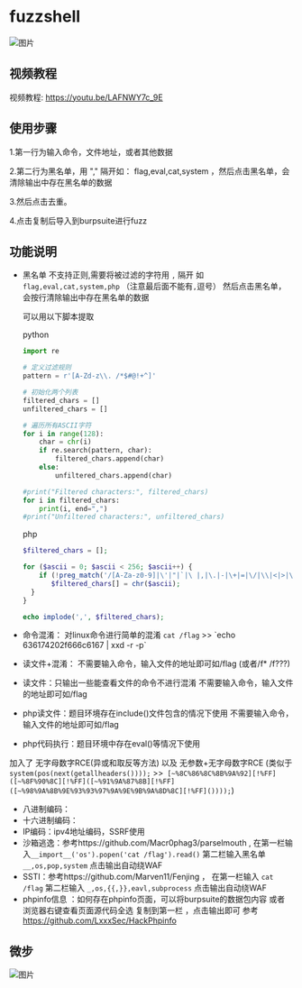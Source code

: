 # fuzzshell 


![图片](https://github.com/user-attachments/assets/2e4b0ccd-39c6-48cb-b65a-df22c5eb5650)

## 视频教程
视频教程: https://youtu.be/LAFNWY7c_9E 



## 使用步骤
1.第一行为输入命令，文件地址，或者其他数据

2.第二行为黑名单，用 "," 隔开如： flag,eval,cat,system ，然后点击黑名单，会清除输出中存在黑名单的数据

3.然后点击去重。

4.点击复制后导入到burpsuite进行fuzz



## 功能说明
- 黑名单 不支持正则,需要将被过滤的字符用 `,` 隔开 如  ` flag,eval,cat,system,php` （注意最后面不能有`,`逗号） 然后点击黑名单，会按行清除输出中存在黑名单的数据
  
  可以用以下脚本提取
  
  python
  ``` python
  import re

  # 定义过滤规则
  pattern = r'[A-Zd-z\\. /*$#@!+^]'

  # 初始化两个列表
  filtered_chars = []
  unfiltered_chars = []

  # 遍历所有ASCII字符
  for i in range(128):
      char = chr(i)
      if re.search(pattern, char):
          filtered_chars.append(char)
      else:
          unfiltered_chars.append(char)

  #print("Filtered characters:", filtered_chars)
  for i in filtered_chars:
      print(i, end=",")
  #print("Unfiltered characters:", unfiltered_chars)

  ```
  php
  ``` php
  $filtered_chars = [];

  for ($ascii = 0; $ascii < 256; $ascii++) {
      if (!preg_match('/[A-Za-z0-9]|\'|"|`|\ |,|\.|-|\+|=|\/|\\|<|>|\$|\?|\^|&|\|/is', chr($ascii))) {
         $filtered_chars[] = chr($ascii);
    }
  }

  echo implode(',', $filtered_chars);
  ```
  
- 命令混淆： 对linux命令进行简单的混淆 `cat /flag` >> &#96;echo 636174202f666c6167 | xxd -r -p&#96;
- 读文件+混淆： 不需要输入命令，输入文件的地址即可如/flag (或者/f* /f???) 
- 读文件：只输出一些能查看文件的命令不进行混淆 不需要输入命令，输入文件的地址即可如/flag
- php读文件：题目环境存在include()文件包含的情况下使用 不需要输入命令，输入文件的地址即可如/flag
- php代码执行：题目环境中存在eval()等情况下使用

加入了 无字母数字RCE(异或和取反等方法) 以及 无参数+无字母数字RCE (类似于`system(pos(next(getallheaders())));` >>` [~%8C%86%8C%8B%9A%92][!%FF]([~%8F%90%8C][!%FF]([~%91%9A%87%8B][!%FF]([~%98%9A%8B%9E%93%93%97%9A%9E%9B%9A%8D%8C][!%FF]())));`)
- 八进制编码：
- 十六进制编码：
- IP编码：ipv4地址编码，SSRF使用
- 沙箱逃逸：参考https://github.com/Macr0phag3/parselmouth ,  在第一栏输入`__import__('os').popen('cat /flag').read()` 第二栏输入黑名单  `__,os,pop,system` 点击输出自动绕WAF
- SSTI：参考https://github.com/Marven11/Fenjing ， 在第一栏输入 `cat /flag` 第二栏输入  `_,os,{{,}},eavl,subprocess` 点击输出自动绕WAF
- phpinfo信息 ：如何存在phpinfo页面，可以将burpsuite的数据包内容 或者 浏览器右键查看页面源代码全选 复制到第一栏 ，点击输出即可 参考  https://github.com/LxxxSec/HackPhpinfo

## 微步

  ![图片](https://github.com/user-attachments/assets/a0a6f2e0-6724-4ce4-b4da-b19024a8b7fa)

